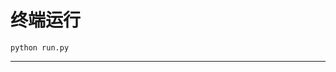 # 终端运行

```shell
python run.py
```
************************************************************************************************************************************************************************************************************************************************************************************************************************************************************************************************************************************************************************************************************************************************************************************************************************************************************************************************************************************************************************************************************************************************************************************************************************************************************************************************************************************************************************************************************************************************************